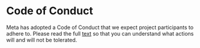 # Code of Conduct

Meta has adopted a Code of Conduct that we expect project participants to adhere to. Please read the full [text](https://opensource.fb.com/code-of-conduct/) so that you can understand what actions will and will not be tolerated.